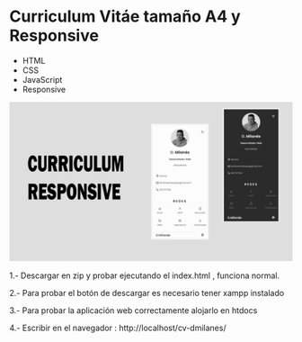 <h1>Curriculum Vitáe tamaño A4 y Responsive</h1>
<ul>
  <li>HTML</li>
  <li>CSS</li>
  <li>JavaScript</li>
  <li>Responsive</li>
</ul>

![preview img](/preview.png)

<p> 1.- Descargar en zip y probar ejecutando el index.html , funciona normal.</p>
<p> 2.- Para probar el botón de descargar es necesario tener xampp instalado</p>
<p> 3.- Para probar la aplicación web correctamente alojarlo en htdocs</p>
<p> 4.- Escribir en el navegador : http://localhost/cv-dmilanes/</p>

